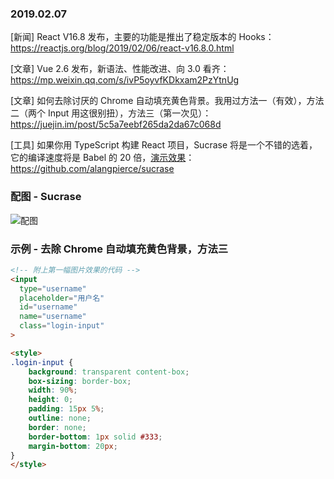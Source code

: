 ### 2019.02.07

[新闻] React V16.8 发布，主要的功能是推出了稳定版本的 Hooks：<https://reactjs.org/blog/2019/02/06/react-v16.8.0.html> 

[文章] Vue 2.6 发布，新语法、性能改进、向 3.0 看齐：<https://mp.weixin.qq.com/s/ivP5oyvfKDkxam2PzYtnUg>

[文章] 如何去除讨厌的 Chrome 自动填充黄色背景。我用过方法一（有效），方法二（两个 Input 用这很别扭），方法三（第一次见）：<https://juejin.im/post/5c5a7eebf265da2da67c068d>

[工具] 如果你用 TypeScript 构建 React 项目，Sucrase 将是一个不错的选着，它的编译速度将是 Babel 的 20 倍，[演示效果](https://sucrase.io/)：<https://github.com/alangpierce/sucrase>

### 配图 - Sucrase
![配图](http://ww1.sinaimg.cn/large/62bfa70bly1fzy5wsg1iaj227e0xcdrb.jpg)

### 示例 - 去除 Chrome 自动填充黄色背景，方法三
```html
<!-- 附上第一幅图片效果的代码 -->
<input
  type="username"
  placeholder="用户名"
  id="username"
  name="username"
  class="login-input"
>

<style>
.login-input {
    background: transparent content-box;
    box-sizing: border-box;
    width: 90%;
    height: 0;
    padding: 15px 5%;
    outline: none;
    border: none;
    border-bottom: 1px solid #333;
    margin-bottom: 20px;
}
</style>
```